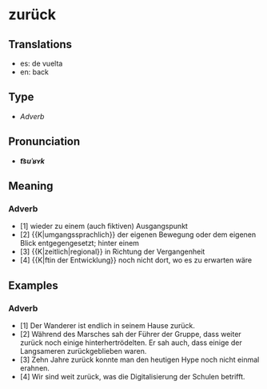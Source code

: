 # zurück
## Translations
- es: de vuelta
- en: back
## Type
- _Adverb_
## Pronunciation
- **_t͡suˈʁʏk_**
## Meaning
### Adverb
- [1] wieder zu einem (auch fiktiven) Ausgangspunkt
- [2] {{K|umgangssprachlich}} der eigenen Bewegung oder dem eigenen Blick entgegengesetzt; hinter einem
- [3] {{K|zeitlich|regional}} in Richtung der Vergangenheit
- [4] {{K|ftin der Entwicklung}} noch nicht dort, wo es zu erwarten wäre
## Examples
### Adverb
- [1] Der Wanderer ist endlich in seinem Hause zurück.
- [2] Während des Marsches sah der Führer der Gruppe, dass weiter zurück noch einige hinterhertrödelten. Er sah auch, dass einige der Langsameren zurückgeblieben waren.
- [3] Zehn Jahre zurück konnte man den heutigen Hype noch nicht einmal erahnen.
- [4] Wir sind weit zurück, was die Digitalisierung der Schulen betrifft.
